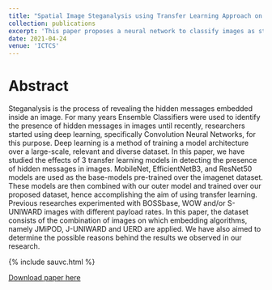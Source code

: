 ```yaml
---
title: "Spatial Image Steganalysis using Transfer Learning Approach on Embedded JPEG Images"
collection: publications
excerpt: 'This paper proposes a neural network to classify images as steganographic by using transfer learning. The paper experiments with three different backbone networks, namely, MobileNetV2, EfficientNetB3, and ResNet50 and publishes the observations.'
date: 2021-04-24
venue: 'ICTCS'
---
```

Abstract
======
Steganalysis is the process of revealing the hidden messages embedded inside an image. For many years Ensemble Classifiers were used to identify the presence of hidden messages in images until recently, researchers started using deep learning, specifically Convolution Neural Networks, for this purpose. Deep learning is a method of training a model architecture over a large-scale, relevant and diverse dataset. In this paper, we have studied the effects of 3 transfer learning models in detecting the presence of hidden messages in images. MobileNet, EfficientNetB3, and ResNet50 models are used as the base-models pre-trained over the imagenet dataset. These models are then combined with our outer model and trained over our proposed dataset, hence accomplishing the aim of using transfer learning. Previous researches experimented with BOSSbase, WOW and/or S-UNIWARD images with different payload rates. In this paper, the dataset consists of the combination of images on which embedding algorithms, namely JMiPOD, J-UNIWARD and UERD are applied. We have also aimed to determine the possible reasons behind the results we observed in our research.

{% include sauvc.html %}

[Download paper here](http://nirav-1999.github.io/files/steg.pdf)
 
<!-- Recommended citation: Your Name, You. (2009). "Paper Title Number 1." <i>Journal 1</i>. 1(1). -->